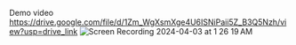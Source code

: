 Demo video https://drive.google.com/file/d/1Zm_WgXsmXge4U6ISNiPaii5Z_B3Q5Nzh/view?usp=drive_link
![Screen Recording 2024-04-03 at 1 26 19 AM](https://github.com/ddhan288/library-management-system/assets/31739855/895c235b-7ecc-4c9c-a490-679af2063d47)
